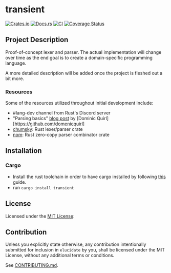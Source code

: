 # transient

[![Crates.io](https://img.shields.io/crates/v/transient.svg)](https://crates.io/crates/transient)
[![Docs.rs](https://docs.rs/transient/badge.svg)](https://docs.rs/transient)
[![CI](https://github.com/dark-fusion/transient/workflows/CI/badge.svg)](https://github.com/dark-fusion/transient/actions)
[![Coverage Status](https://coveralls.io/repos/github/dark-fusion/transient/badge.svg?branch=main)](https://coveralls.io/github/dark-fusion/transient?branch=main)

## Project Description

Proof-of-concept lexer and parser. The actual implementation will change over time as the
end goal is to create a domain-specific programming language.

A more detailed description will be added once the project is fleshed out a bit more.

### Resources

Some of the resources utilized throughout initial development include:

- #lang-dev channel from Rust's Discord server
- "Parsing basics" [blog post][ref-parsing-basics] by [Dominic Quirl][https://github.com/domenicquirl]
- [chumsky][ref-chumsky-repo]: Rust lexer/parser crate
- [nom][ref-nom-repo]: Rust zero-copy parser combinator crate

## Installation

### Cargo

- Install the rust toolchain in order to have cargo installed by following
  [this](https://www.rust-lang.org/tools/install) guide.
- run `cargo install transient`

## License

Licensed under the [MIT License](LICENSE):

## Contribution

Unless you explicitly state otherwise, any contribution intentionally submitted
for inclusion in `elucidate` by you, shall be licensed under the MIT License, without any additional
terms or conditions.

See [CONTRIBUTING.md](CONTRIBUTING.md).

<!-- External links -->
[ref-parsing-basics]: https://domenicquirl.github.io/blog/parsing-basics/
[ref-chumsky-repo]: https://github.com/zesterer/chumsky
[ref-nom-repo]: https://github.com/Geal/nom
